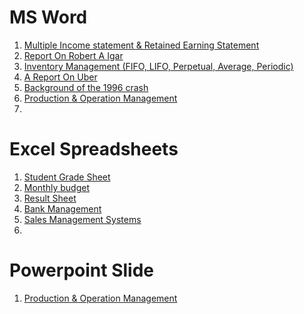 # MS Word 

1. [Multiple Income statement & Retained Earning Statement](http://bit.ly/2kmpFY4)
 2. [Report On Robert A Igar](http://bit.ly/2klNEGO)
 3. [Inventory Management (FIFO, LIFO, Perpetual, Average, Periodic)](http://bit.ly/2lUhmTs)
 4. [A Report On Uber](http://bit.ly/2lQD0bv)
 5. [Background of the 1996 crash](http://bit.ly/2kksSaz)
 6. [Production & Operation Management](http://bit.ly/2kJHhgs)
 7. []()



# Excel Spreadsheets

 1. [Student Grade Sheet](http://bit.ly/2kAdFSY)
 2. [Monthly budget](http://bit.ly/2kJHCzK)
 3. [Result Sheet](http://bit.ly/2lP8xKO)
 4. [Bank Management](http://bit.ly/2mePytf)
 5. [Sales Management Systems](http://bit.ly/2lUcjCw)
 6. []()

# Powerpoint Slide
 
 1. [Production & Operation Management]()
